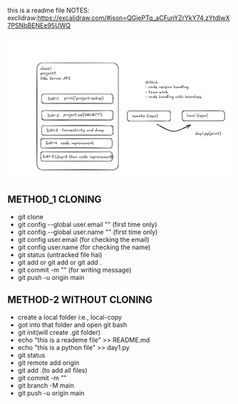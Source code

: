 this  is a readme file
NOTES: 
exclidraw:https://excalidraw.com/#json=QGjePTq_aCFunYZrYkY74,zYtdIwX7PSNbBENEe95UWQ

![notes.png file](note.png)

## METHOD_1 CLONING

- git clone <your github link>
- git config --global user.email "" (first time only)
- git config --global user.name ""  (first time only)
- git config user.email (for checking the email)
- git config user.name  (for checking the name) 
- git status (untracked file hai)
- git add <file-name>  or git add <file-name> <file-name> or git add .
- git commit -m "<any message>" (for writing message)
- git push -u origin main 





## METHOD-2 WITHOUT CLONING

- create a local folder i:e., local-copy
- got into that folder and open git bash
- git init(will create .git folder)
- echo "this is a reademe file" >> README.md
- echo "this is a python file" >> day1.py
- git status
- git remote add origin <remote repo URL>
- git add .(to add all files)
- git commit -m "<any message>"
- git branch -M main
- git push -u origin main
